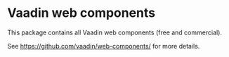 # Vaadin web components

This package contains all Vaadin web components (free and commercial).

See https://github.com/vaadin/web-components/ for more details.
